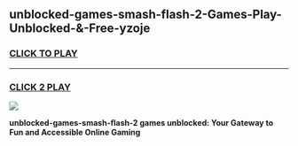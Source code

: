 
## unblocked-games-smash-flash-2-Games-Play-Unblocked-&-Free-yzoje
<h3>
<a href="https://premium76.site?title=unblocked-games-smash-flash-2&ref=24A">CLICK TO PLAY</a></h3>
<hr>

<h3>
<a href="https://premium76.site?title=unblocked-games-smash-flash-2&ref=24A">CLICK 2 PLAY</a>
  
</h3>

<a href="https://premium76.site?title=unblocked-games-smash-flash-2&ref=24A"><img src="https://clearcache.store/games.png"></a>


**unblocked-games-smash-flash-2 games unblocked: Your Gateway to Fun and Accessible Online Gaming**
